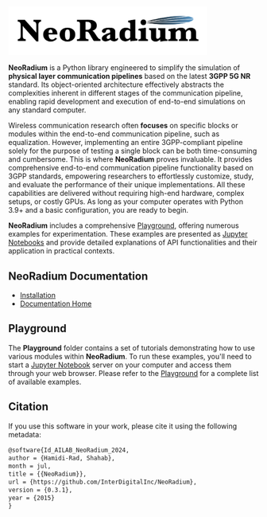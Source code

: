 <img src="NeoRadium.png" alt="NeoRadium" width="400px"/>

**NeoRadium** is a Python library engineered to simplify the simulation of **physical layer communication pipelines** based on the latest **3GPP 5G NR** standard. Its object-oriented architecture effectively abstracts the complexities inherent in different stages of the communication pipeline, enabling rapid development and execution of end-to-end simulations on any standard computer.

Wireless communication research often **focuses** on specific blocks or modules within the end-to-end communication pipeline, such as equalization. However, implementing an entire 3GPP-compliant pipeline solely for the purpose of testing a single block can be both time-consuming and cumbersome. This is where **NeoRadium** proves invaluable. It provides comprehensive end-to-end communication pipeline functionality based on 3GPP standards, empowering researchers to effortlessly customize, study, and evaluate the performance of their unique implementations. All these capabilities are delivered without requiring high-end hardware, complex setups, or costly GPUs. As long as your computer operates with Python 3.9+ and a basic configuration, you are ready to begin.

**NeoRadium** includes a comprehensive [Playground](https://interdigitalinc.github.io/NeoRadium/html/source/Playground/Playground.html), offering numerous examples for experimentation. These examples are presented as [Jupyter Notebooks](https://jupyter.org) and provide detailed explanations of API functionalities and their application in practical contexts.

## NeoRadium Documentation
* [Installation](https://interdigitalinc.github.io/NeoRadium/html/source/installation.html)
* [Documentation Home](https://interdigitalinc.github.io/NeoRadium/html/)

## Playground
The **Playground** folder contains a set of tutorials demonstrating how to use various modules within **NeoRadium**. To run these examples, you'll need to start a [Jupyter Notebook](https://jupyter.org) server on your computer and access them through your web browser. Please refer to the [Playground](https://interdigitalinc.github.io/NeoRadium/html/source/Playground/Playground.html) for a complete list of available examples.

## Citation
If you use this software in your work, please cite it using the following metadata:
```
@software{Id_AILAB_NeoRadium_2024,
author = {Hamidi-Rad, Shahab},
month = jul,
title = {{NeoRadium}},
url = {https://github.com/InterDigitalInc/NeoRadium},
version = {0.3.1},
year = {2015}
}
```
